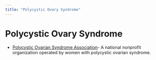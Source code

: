 ```yaml
---
title: "Polycystic Ovary Syndrome"
---
```


# Polycystic Ovary Syndrome

*   [Polycystic Ovarian Syndrome Association][1]\- A national nonprofit organization operated by women with polycystic ovarian syndrome.


[1]: /support/pcosa
